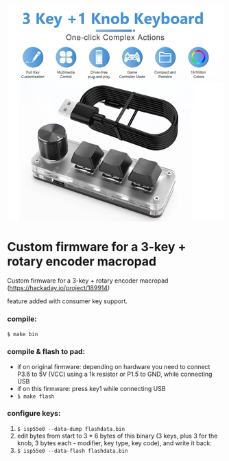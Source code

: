 ![](./product.webp)

# Custom firmware for a 3-key + rotary encoder macropad

Custom firmware for a 3-key + rotary encoder macropad (https://hackaday.io/project/189914)

feature added with consumer key support.

### compile:

`$ make bin`

### compile & flash to pad:

- if on original firmware: depending on hardware you need to connect P3.6 to
  5V (VCC) using a 1k resistor or P1.5 to GND, while connecting USB
- if on this firmware: press key1 while connecting USB
- `$ make flash`

### configure keys:

1. `$ isp55e0 --data-dump flashdata.bin`
2. edit bytes from start to 3 \* 6 bytes of this binary (3 keys, plus 3 for the knob, 3 bytes each - modifier, key type, key code), and write it back:
3. `$ isp55e0 --data-flash flashdata.bin`
